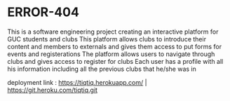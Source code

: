 # ERROR-404
This is a software engineering project creating an interactive platform for GUC students and clubs
This platform allows clubs to introduce their content and members to externals and gives them access to put forms for events and registerations
The platform allows users to navigate through clubs and gives access to register for clubs
Each user has a profile with all his information including all the previous clubs that he/she was in

deployment link : https://tiqtiq.herokuapp.com/ | https://git.heroku.com/tiqtiq.git
